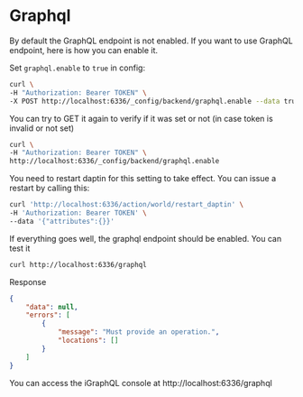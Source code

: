 # Graphql

By default the GraphQL endpoint is not enabled. If you want to use GraphQL endpoint, here is how you can enable it.

Set ```graphql.enable``` to ```true``` in config:

```bash
curl \
-H "Authorization: Bearer TOKEN" \
-X POST http://localhost:6336/_config/backend/graphql.enable --data true
```


You can try to GET it again to verify if it was set or not (in case token is invalid or not set)

```bash
curl \
-H "Authorization: Bearer TOKEN" \
http://localhost:6336/_config/backend/graphql.enable
```

You need to restart daptin for this setting to take effect. You can issue a restart by calling this:

```bash
curl 'http://localhost:6336/action/world/restart_daptin' \
-H 'Authorization: Bearer TOKEN' \
--data '{"attributes":{}}'
```

If everything goes well, the graphql endpoint should be enabled. You can test it

```bash
curl http://localhost:6336/graphql
```

Response

```json
{
	"data": null,
	"errors": [
		{
			"message": "Must provide an operation.",
			"locations": []
		}
	]
}
```

You can access the iGraphQL console at http://localhost:6336/graphql